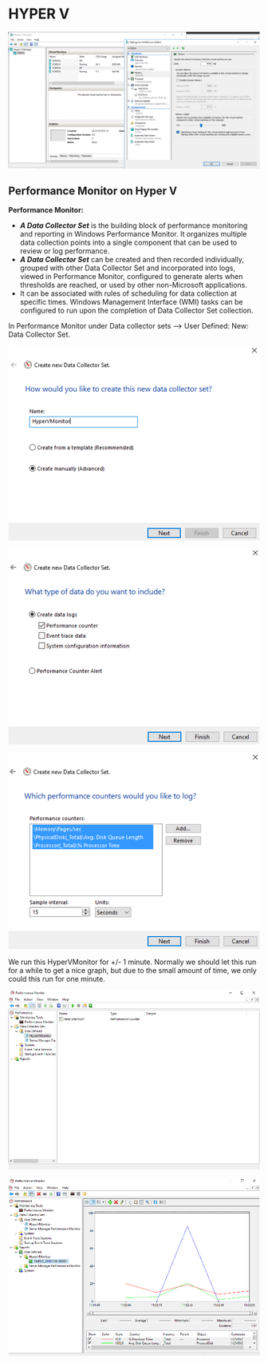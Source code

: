 # HYPER V

![](../.gitbook/assets/screenshot-2018-11-06-at-11.15.54.png)

## Performance Monitor on Hyper V

**Performance Monitor:** 

* _**A Data Collector Set**_ is the building block of performance monitoring and reporting in Windows Performance Monitor. It organizes multiple data collection points into a single component that can be used to review or log performance.
* _**A Data Collector Set**_ can be created and then recorded individually, grouped with other Data Collector Set and incorporated into logs, viewed in Performance Monitor, configured to generate alerts when thresholds are reached, or used by other non-Microsoft applications.
* It can be associated with rules of scheduling for data collection at specific times. Windows Management Interface \(WMI\) tasks can be configured to run upon the completion of Data Collector Set collection.

In Performance Monitor under Data collector sets --&gt; User Defined: New: Data Collector Set.

![](../.gitbook/assets/1.PNG)

![](../.gitbook/assets/2.PNG)

![](../.gitbook/assets/3.PNG)

  
We run this HyperVMonitor for +/- 1 minute. Normally we should let this run for a while to get a nice graph, but due to the small amount of time, we only could this run for one minute.

![](../.gitbook/assets/4.PNG)

![Performance Monitor Graph](../.gitbook/assets/5.PNG)

